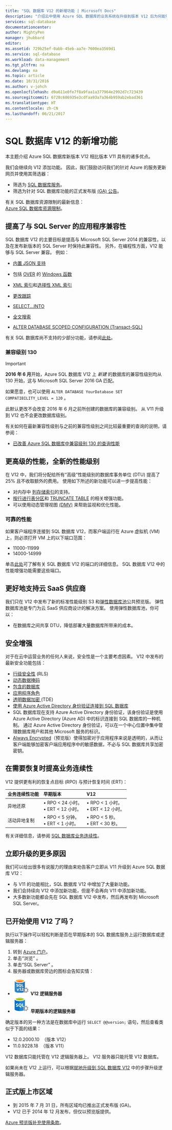 ```yaml
---
title: "SQL 数据库 V12 的新增功能 | Microsoft Docs"
description: "介绍云中使用 Azure SQL 数据库的业务系统在升级到版本 V12 后为何能够受益。"
services: sql-database
documentationcenter: 
author: MightyPen
manager: jhubbard
editor: 
ms.assetid: 729b25ef-0abb-45eb-aa7e-7600ea3569d1
ms.service: sql-database
ms.workload: data-management
ms.tgt_pltfrm: na
ms.devlang: na
ms.topic: article
ms.date: 10/31/2016
ms.author: v-johch
ms.openlocfilehash: d9a611e0fe7f8a9faa1a377964e2992d7c723439
ms.sourcegitcommit: 6728c686935e3cdfaa93a7a364b959ab2ebad361
ms.translationtype: HT
ms.contentlocale: zh-CN
ms.lasthandoff: 06/21/2017
---
```

# <a name="whats-new-in-sql-database-v12"></a>SQL 数据库 V12 的新增功能
本主题介绍 Azure SQL 数据库新版本 V12 相比版本 V11 具有的诸多优点。

我们会继续向 V12 添加功能。 因此，我们鼓励访问我们的针对 Azure 的服务更新网页并使用其筛选器：

- 筛选为 [SQL 数据库服务](https://azure.microsoft.com/updates/?service=sql-database)。
- 筛选为针对 SQL 数据库功能的正式发布版 [(GA) 公告](http://azure.microsoft.com/updates/?service=sql-database&update-type=general-availability)。

有关 SQL 数据库资源限制的最新信息：<br/>[Azure SQL 数据库资源限制](./sql-database-resource-limits.md)。

## <a name="increased-application-compatibility-with-sql-server"></a>提高了与 SQL Server 的应用程序兼容性
SQL 数据库 V12 的主要目标是提高与 Microsoft SQL Server 2014 的兼容性，以及在发布新版本的 SQL Server 时保持此兼容性。 另外，在编程性方面，V12 能够与 SQL Server 兼容。 例如：

- [内置 JSON 支持](https://msdn.microsoft.com/zh-cn/library/dn921897.aspx)

- 包括 [OVER](http://msdn.microsoft.com/zh-cn/library/ms189461.aspx) 的 [Windows 函数](http://msdn.microsoft.com/zh-cn/library/ms189798.aspx) 

- [XML 索引](http://msdn.microsoft.com/zh-cn/library/bb934097.aspx)和[选择性 XML 索引](http://msdn.microsoft.com/zh-cn/library/jj670104.aspx)

- [更改跟踪](http://msdn.microsoft.com/zh-cn/library/bb933875.aspx)

- [SELECT...INTO](http://msdn.microsoft.com/zh-cn/library/ms188029.aspx)

- [全文搜索](http://msdn.microsoft.com/zh-cn/library/ms142571.aspx)

- [ALTER DATABASE SCOPED CONFIGURATION (Transact-SQL)](http://msdn.microsoft.com/zh-cn/library/mt629158.aspx)

有关 SQL 数据库尚不支持的少部分功能，请参阅[此处](./sql-database-transact-sql-information.md)。

### <a name="compatibility-level-130"></a>兼容级别 130

> [!IMPORTANT]
> **2016 年 6 月**开始，Azure SQL 数据库 V12 上 *新建* 的数据库的兼容性级别均从 130 开始，这与 Microsoft SQL Server 2016 GA 匹配。
> 
> 如果愿意，也可以使用 `ALTER DATABASE YourDatabase SET COMPATIBILITY_LEVEL = 120` 。
> 
> 此默认更改不会改变 2016 年 6 月之前所创建的数据库的兼容级别。 从 V11 升级到 V12 也不会更改数据库级别。

有关如何在最新兼容性级别与之前的兼容性级别之间比较最重要的查询的说明，请参阅：

- [已改善 Azure SQL 数据库中兼容级别 130 的查询性能](./sql-database-compatibility-level-query-performance-130.md)

## <a name="more-premium-performance-new-performance-levels"></a>更高级的性能，全新的性能级别
在 V12 中，我们将分配给所有“高级”性能级别的数据库事务单位 (DTU) 提高了 25% 且不收取额外的费用。 使用如下所述的新功能可以进一步提高性能：

- 对内存中 [列存储索引](http://msdn.microsoft.com/zh-cn/library/gg492153.aspx)的支持。
- [按行进行表分区](http://msdn.microsoft.com/zh-cn/library/ms187802.aspx)和 [TRUNCATE TABLE](http://msdn.microsoft.com/zh-cn/library/ms177570.aspx) 的相关增强功能。
- 可以使用动态管理视图 [(DMV)](http://msdn.microsoft.com/zh-cn/library/ms188754.aspx) 来帮助监视和优化性能。

### <a name="reliable-performance"></a>可靠的性能
如果客户端程序连接到 SQL 数据库 V12，而客户端运行在 Azure 虚拟机 (VM) 上，则必须打开 VM 上的以下端口范围：

* 11000-11999
* 14000-14999

单击[此处](./sql-database-develop-direct-route-ports-adonet-v12.md)可了解有关 SQL 数据库 V12 的端口的详细信息。 SQL 数据库 V12 中的性能增强功能需要这些端口。

## <a name="better-support-for-cloud-saas-vendors"></a>更好地支持云 SaaS 供应商
我们只在 V12 中发布了新的标准性能级别 S3 和[弹性数据库池](./sql-database-elastic-pool.md)公共预览版。 弹性数据库池是专门为云 SaaS 供应商设计的解决方案。  使用弹性数据库池，你可以：

- 在数据库之间共享 DTU，降低部署大量数据库所带来的成本。


## <a name="security-enhancements"></a>安全增强
对于在云中运营业务的任何人来说，安全性是一个主要考虑因素。 V12 中发布的最新安全功能包括：

- [行级安全性](http://msdn.microsoft.com/zh-cn/library/dn765131.aspx) (RLS)
- [动态数据掩码](./sql-database-dynamic-data-masking-get-started.md)
- [包含的数据库](http://msdn.microsoft.com/zh-cn/library/ff929188.aspx)
- [应用程序角色](http://msdn.microsoft.com/zh-cn/library/ms190998.aspx) 
- [透明数据加密 ](http://msdn.microsoft.com/zh-cn/library/0bf7e8ff-1416-4923-9c4c-49341e208c62.aspx)(TDE)
- [使用 Azure Active Directory 身份验证连接到 SQL 数据库](./sql-database-aad-authentication.md)
 - SQL 数据库现在支持 Azure Active Directory 身份验证，该身份验证是使用 Azure Active Directory (Azure AD) 中的标识连接到 SQL 数据库的一种机制。 通过 Azure Active Directory 身份验证，可以在一个中心位置中集中管理数据库用户和其他 Microsoft 服务的标识。
- [Always Encrypted](https://msdn.microsoft.com/zh-cn/library/mt163865.aspx)（预览版）使得加密对于应用程序来说是透明的，从而让客户端能够加密客户端应用程序中的敏感数据，不必与 SQL 数据库共享加密密钥。

## <a name="increased-business-continuity-when-recovery-is-needed"></a>在需要恢复时提高业务连续性
V12 提供更有利的恢复点目标 (RPO) 与预计恢复时间 (ERT)：

| 业务连续性功能 | 早期版本 | V12 |
|:--- |:--- |:--- |
| 异地还原 |• RPO < 24 小时。<br/>• ERT < 12 小时。 |• RPO < 1 小时。<br/>• ERT < 12 小时。 |
| 活动异地复制 |• RPO < 5 分钟。<br/>• ERT < 1 小时。 |• RPO < 5 秒。<br/>• ERT < 30 秒。 |

有关详细信息，请参阅 [SQL 数据库业务连续性](./sql-database-business-continuity.md)。

## <a name="more-reasons-to-upgrade-now"></a>立即升级的更多原因
我们可以给出很多有说服力的理由来劝告客户立即从 V11 升级到 Azure SQL 数据库 V12：

* 与 V11 的功能相比，SQL 数据库 V12 中增加了大量新功能。
* 我们会持续向 V12 中添加新功能，但是不会再向 V11 中添加新功能。
* 大多数新功能都会先在 SQL 数据库 V12 中发布，然后再发布到 Microsoft SQL Server。

## <a name="are-you-using-v12-already"></a>已开始使用 V12 了吗？
执行以下操作可以轻松判断是否在早期版本的 SQL 数据库服务上运行数据库或逻辑服务器：

1. 转到 [Azure 门户](https://portal.azure.cn/)。
2. 单击“浏览” 。
3. 单击“SQL Server” 。
4. 服务器或数据库旁边的图标会告知实情：
 - ![V12 服务器的图标](./media/sql-database-v12-whats-new/v12_icon.png) **V12 逻辑服务器**
 - ![早期版本服务器的图标](./media/sql-database-v12-whats-new/earlier_icon.png) **早期版本的逻辑服务器**

确定版本的另一种方法是在数据库中运行 `SELECT @@version;` 语句，然后查看类似于下面的结果：

* 12.0.2000.10 &nbsp;（版本 V12）
* 11.0.9228.18 &nbsp;（版本 V11）

V12 数据库只能托管在 V12 逻辑服务器上。 V12 服务器只能托管 V12 数据库。

如果尚未在 V12 上运行，可以根据[就地升级到 SQL 数据库 V12](./sql-database-v12-plan-prepare-upgrade.md) 中的步骤升级逻辑服务器。

## <a name="V12AzureSqlDbPreviewGaTable"></a> 正式版上市区域
* 到 2015 年 7 月 31 日，所有区域均已推出正式发布版 (GA)。
* V12 已于 2014 年 12 月发布，但仅以预览版提供。

[Azure 预览版补充使用条款](https://www.azure.cn/support/legal)。